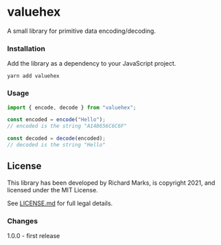 # valuehex

A small library for primitive data encoding/decoding.

### Installation

Add the library as a dependency to your JavaScript project.

```
yarn add valuehex
```

### Usage

```js
import { encode, decode } from "valuehex";

const encoded = encode("Hello");
// encoded is the string "A148656C6C6F"

const decoded = decode(encoded);
// decoded is the string "Hello"
```

## License

This library has been developed by Richard Marks, is copyright 2021, and licensed under the MIT License.

See [LICENSE.md](./LICENSE.md) for full legal details.

### Changes

1.0.0 - first release
